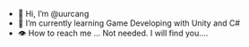 - 🦄 Hi, I’m @uurcang
- 🌱 I’m currently learning Game Developing with Unity and C#
- 👁️ How to reach me ... Not needed. I will find you....

<!---
uurcang/uurcang is a ✨ special ✨ repository because its `README.md` (this file) appears on your GitHub profile.
You can click the Preview link to take a look at your changes.
--->

